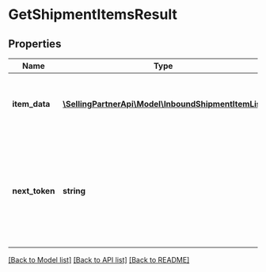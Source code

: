 # GetShipmentItemsResult

## Properties
Name | Type | Description | Notes
------------ | ------------- | ------------- | -------------
**item_data** | [**\SellingPartnerApi\Model\InboundShipmentItemList**](InboundShipmentItemList.md) | A list of item information for an inbound shipment. | [optional] 
**next_token** | **string** | When present and not empty, pass this string token in the next request to return the next response page. | [optional] 

[[Back to Model list]](../README.md#documentation-for-models) [[Back to API list]](../README.md#documentation-for-api-endpoints) [[Back to README]](../README.md)


